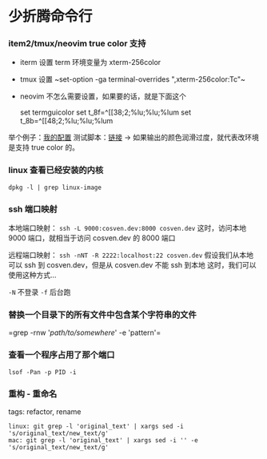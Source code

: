# 少折腾命令行

### item2/tmux/neovim true color 支持

-   iterm 设置 term 环境变量为 xterm-256color
-   tmux 设置 ~set-option -ga terminal-overrides ",xterm-256color:Tc"~
-   neovim 不怎么需要设置，如果要的话，就是下面这个

    set termguicolor
    set t_8f=^[[38;2;%lu;%lu;%lum
    set t_8b=^[[48;2;%lu;%lu;%lum

举个例子：[我的配置](https://github.com/cosven/rcfiles/commit/1af74b2352967f0a937a63cb03942b91c0fc7f42)
测试脚本：[链接](https://github.com/cosven/rcfiles/commit/b608261986833bad359d13168229d9e6ccdc1a64#diff-9bf5a2f4d58325ac0e124b2525172d15) -> 如果输出的颜色润滑过度，就代表改环境是支持 true color 的。

### linux 查看已经安装的内核

    dpkg -l | grep linux-image

### ssh 端口映射

本地端口映射： `ssh -L 9000:cosven.dev:8000 cosven.dev`
这时，访问本地 9000 端口，就相当于访问 cosven.dev 的 8000 端口

远程端口映射： `ssh -nNT -R 2222:localhost:22 cosven.dev`
假设我们从本地可以 ssh 到 cosven.dev，但是从 cosven.dev 不能 ssh 到本地
这时，我们可以使用这种方式&#x2026;

`-N` 不登录 `-f` 后台跑

### 替换一个目录下的所有文件中包含某个字符串的文件

=grep -rnw '*path/to/somewhere*' -e 'pattern'=

### 查看一个程序占用了那个端口

`lsof -Pan -p PID -i`


### 重构 - 重命名
tags: refactor, rename

```shell
linux: git grep -l 'original_text' | xargs sed -i 's/original_text/new_text/g'
mac: git grep -l 'original_text' | xargs sed -i '' -e 's/original_text/new_text/g'
```
